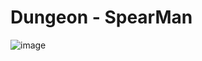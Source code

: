 # Dungeon - SpearMan

![image](https://user-images.githubusercontent.com/30210944/116583980-da02e500-a951-11eb-93e9-a6ad418a3bd6.png)
